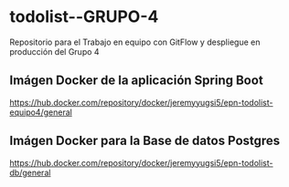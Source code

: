 # todolist--GRUPO-4
Repositorio para el Trabajo en equipo con GitFlow y despliegue en producción del Grupo 4

## Imágen Docker de la aplicación Spring Boot
https://hub.docker.com/repository/docker/jeremyyugsi5/epn-todolist-equipo4/general

## Imágen Docker para la Base de datos Postgres
https://hub.docker.com/repository/docker/jeremyyugsi5/epn-todolist-db/general